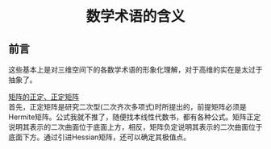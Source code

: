 [commit]:<> (作者：涂啥)
[commit]:<> (邮箱：1343163818)
[commit]:<> (开始时间：2022.03.19)
[commit]:<> (结束时间：2022.03.)

# <center>数学术语的含义</center>

## 前言
这些基本上是对三维空间下的各数学术语的形象化理解，对于高维的实在是太过于抽象了。

[矩阵的正定、正定矩阵](https://www.zhihu.com/question/306210055/answer/555502421)  
首先，正定矩阵是研究二次型(二次齐次多项式)时所提出的，前提矩阵必须是Hermite矩阵。公式我就不推了，随便找本线性代数书，都有各种公式。矩阵正定说明其表示的二次曲面位于底面上方，相反，矩阵负定说明其表示的二次曲面位于底面下方。通过引进Hessian矩阵，还可以确定其极值点。